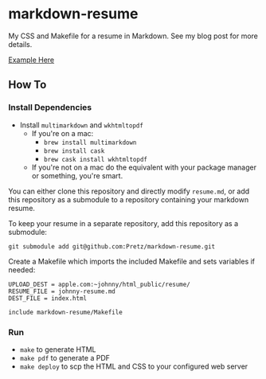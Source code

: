 # markdown-resume
My CSS and Makefile for a resume in Markdown. See my blog post for more details.

[Example Here](http://pretz.github.io/markdown-resume/)

## How To

### Install Dependencies

* Install `multimarkdown` and `wkhtmltopdf`
    - If you're on a mac:
        + `brew install multimarkdown`
        + `brew install cask`
        + `brew cask install wkhtmltopdf`
    - If you're not on a mac do the equivalent with your package manager or something, you're smart.

You can either clone this repository and directly modify `resume.md`, or add this repository as a submodule to a repository containing your markdown resume.

To keep your resume in a separate repository, add this repository as a submodule:

`git submodule add git@github.com:Pretz/markdown-resume.git`

Create a Makefile which imports the included Makefile and sets variables if needed:

```make
UPLOAD_DEST = apple.com:~johnny/html_public/resume/
RESUME_FILE = johnny-resume.md
DEST_FILE = index.html

include markdown-resume/Makefile
```

### Run

* `make` to generate HTML
* `make pdf` to generate a PDF
* `make deploy` to scp the HTML and CSS to your configured web server